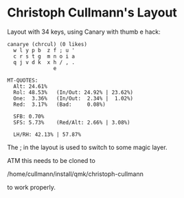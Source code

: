 # Christoph Cullmann's Layout

Layout with 34 keys, using Canary with thumb e hack:

    canarye (chrcul) (0 likes)
      w l y p b  z f ; u '
      c r s t g  m n o i a
      q j v d k  x h / , .
                   e

    MT-QUOTES:
      Alt: 24.61%
      Rol: 48.53%   (In/Out: 24.92% | 23.62%)
      One:  3.36%   (In/Out:  2.34% |  1.02%)
      Red:  3.17%   (Bad:     0.08%)

      SFB: 0.70%
      SFS: 5.73%    (Red/Alt: 2.66% | 3.08%)

      LH/RH: 42.13% | 57.87%

The ; in the layout is used to switch to some magic layer.

ATM this needs to be cloned to

/home/cullmann/install/qmk/christoph-cullmann

to work properly.

